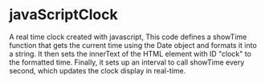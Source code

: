 # javaScriptClock
A real time clock created with javascript, This code defines a showTime function that gets the current time using the Date object and formats it into a string. It then sets the innerText of the HTML element with ID "clock" to the formatted time. Finally, it sets up an interval to call showTime every second, which updates the clock display in real-time.
